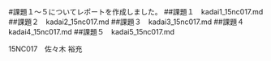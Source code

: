 #課題１～５についてレポートを作成しました。
##課題１　kadai1_15nc017.md
##課題２　kadai2_15nc017.md
##課題３　kadai3_15nc017.md
##課題４　kadai4_15nc017.md
##課題５　kadai5_15nc017.md

15NC017　佐々木 裕充

